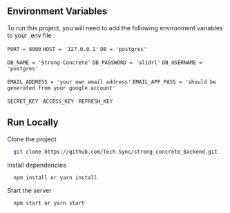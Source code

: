 ## Environment Variables

To run this project, you will need to add the following environment variables to your .env file

`PORT = 8000`
`HOST = '127.0.0.1'`
`DB = 'postgres'`

`DB_NAME = 'Strong-Concrete'`
`DB_PASSWORD = 'alidrl'`
`DB_USERNAME = 'postgres'`

`EMAIL_ADDRESS = 'your own email address'`
`EMAIL_APP_PASS = 'should be generated from your google account'`

`SECRET_KEY `
`ACCESS_KEY `
`REFRESH_KEY `


## Run Locally

Clone the project

```bash
  git clone https://github.com/Tech-Sync/strong_concrete_Backend.git
```

Install dependencies

```bash
  npm install or yarn install
```

Start the server

```bash
  npm start or yarn start
```

